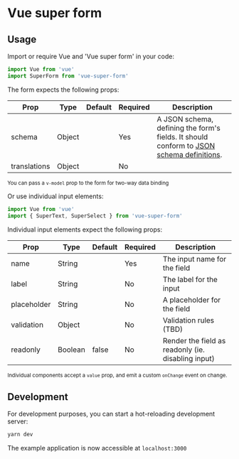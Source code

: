 # Vue super form

## Usage

Import or require Vue and 'Vue super form' in your code:

``` javascript
import Vue from 'vue'
import SuperForm from 'vue-super-form'
```
The form expects the following props:

| Prop         | Type     | Default    | Required  | Description |
| ------------ | -------  | ---------- | --------- | ----------- |
| schema       | Object   |            | Yes       | A JSON schema, defining the form's fields. It should conform to [JSON schema definitions](http://json-schema.org/latest/json-schema-validation.html). |
| translations | Object   |            | No        |   |

<small>You can pass a `v-model` prop to the form for two-way data binding</small>

Or use individual input elements:

``` javascript
import Vue from 'vue'
import { SuperText, SuperSelect } from 'vue-super-form'
```

Individual input elements expect the following props:

| Prop         | Type     | Default    | Required  | Description |
| ------------ | -------  | ---------- | --------- | ----------- |
| name         | String   |            | Yes       | The input name for the field |
| label        | String   |            | No        | The label for the input |
| placeholder  | String   |            | No        | A placeholder for the field |
| validation   | Object   |            | No        | Validation rules (TBD)  |
| readonly     | Boolean  | false      | No        | Render the field as readonly (ie. disabling input) |

<small>Individual components accept a `value` prop, and emit a custom `onChange` event on change.</small>

## Development

For development purposes, you can start a hot-reloading development server:

``` bash
yarn dev
```
The example application is now accessible at `localhost:3000`